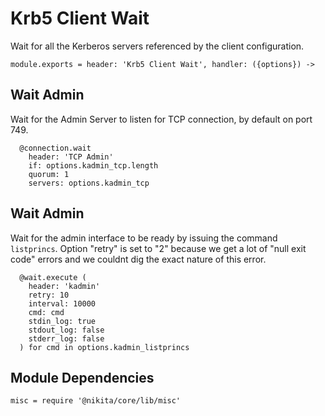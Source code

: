 
# Krb5 Client Wait

Wait for all the Kerberos servers referenced by the client configuration.

    module.exports = header: 'Krb5 Client Wait', handler: ({options}) ->

## Wait Admin

Wait for the Admin Server to listen for TCP connection, by default on port 749.

      @connection.wait
        header: 'TCP Admin'
        if: options.kadmin_tcp.length
        quorum: 1
        servers: options.kadmin_tcp

## Wait Admin

Wait for the admin interface to be ready by issuing the command `listprincs`.
Option "retry" is set to "2" because we get a lot of "null exit code" errors
and we couldnt dig the exact nature of this error.

      @wait.execute (
        header: 'kadmin'
        retry: 10
        interval: 10000
        cmd: cmd
        stdin_log: true
        stdout_log: false
        stderr_log: false
      ) for cmd in options.kadmin_listprincs

## Module Dependencies

    misc = require '@nikita/core/lib/misc'

